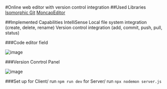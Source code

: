 #Online web editor with version control integration
##Used Libraries
  [Isomorphic Git](https://isomorphic-git.org/)
  [MoncaoEditor](https://github.com/microsoft/monaco-editor)

##Implemented Capabilities
  IntelliSense
  Local file system integration (create, delete, rename)
  Version control integration (add, commit, push, pull, status)

###Code editor field

![image](https://github.com/ThanhDoIVan/web-editor/assets/94646395/98d2761b-d2a1-40f4-91c0-4db72ed3722d)

###Version Conrtrol Panel

![image](https://github.com/ThanhDoIVan/web-editor/assets/94646395/b442b30e-675f-443b-96cb-b55a544d2d63)

###Set up
for Client/ run
`npm run dev`
for Server/ run
`npx nodemon server.js`

